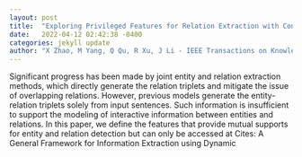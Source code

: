 ```yaml
---
layout: post
title:  "Exploring Privileged Features for Relation Extraction with Contrastive Student-Teacher Learning"
date:   2022-04-12 02:42:38 -0400
categories: jekyll update
author: "X Zhao, M Yang, Q Qu, R Xu, J Li - IEEE Transactions on Knowledge & Data , 2022"
---
```

Significant progress has been made by joint entity and relation extraction methods, which directly generate the relation triplets and mitigate the issue of overlapping relations. However, previous models generate the entity-relation triplets solely from input sentences. Such information is insufficient to support the modeling of interactive information between entities and relations. In this paper, we define the features that provide mutual supports for entity and relation detection but can only be accessed at Cites: A General Framework for Information Extraction using Dynamic